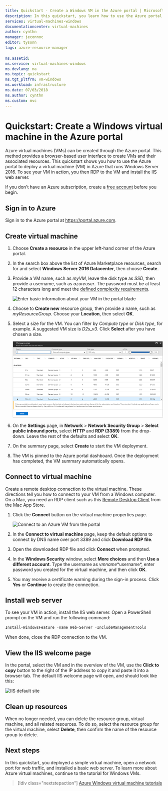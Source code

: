 ```yaml
---
title: Quickstart - Create a Windows VM in the Azure portal | Microsoft Docs
description: In this quickstart, you learn how to use the Azure portal to create a Windows virtual machine
services: virtual-machines-windows
documentationcenter: virtual-machines
author: cynthn
manager: jeconnoc
editor: tysonn
tags: azure-resource-manager

ms.assetid:
ms.service: virtual-machines-windows
ms.devlang: na
ms.topic: quickstart
ms.tgt_pltfrm: vm-windows
ms.workload: infrastructure
ms.date: 07/03/2018
ms.author: cynthn
ms.custom: mvc
---
```


# Quickstart: Create a Windows virtual machine in the Azure portal

Azure virtual machines (VMs) can be created through the Azure portal. This method provides a browser-based user interface to create VMs and their associated resources. This quickstart shows you how to use the Azure portal to deploy a virtual machine (VM) in Azure that runs Windows Server 2016. To see your VM in action, you then RDP to the VM and install the IIS web server.

If you don't have an Azure subscription, create a [free account](https://azure.microsoft.com/free/?WT.mc_id=A261C142F) before you begin.

## Sign in to Azure

Sign in to the Azure portal at https://portal.azure.com.

## Create virtual machine

1. Choose **Create a resource** in the upper left-hand corner of the Azure portal.

2. In the search box above the list of Azure Marketplace resources, search for and select **Windows Server 2016 Datacenter**, then choose **Create**.

3. Provide a VM name, such as *myVM*, leave the disk type as *SSD*, then provide a username, such as *azureuser*. The password must be at least 12 characters long and meet the [defined complexity requirements](faq.md#what-are-the-password-requirements-when-creating-a-vm).

    ![Enter basic information about your VM in the portal blade](./media/quick-create-portal/create-windows-vm-portal-basic-blade.png)

5. Choose to **Create new** resource group, then provide a name, such as *myResourceGroup*. Choose your **Location**, then select **OK**.

4. Select a size for the VM. You can filter by *Compute type* or *Disk type*, for example. A suggested VM size is *D2s_v3*. Click **Select** after you have chosen a size.

    ![Screenshot that shows VM sizes](./media/quick-create-portal/create-windows-vm-portal-sizes.png)

5. On the **Settings** page, in **Network** > **Network Security Group** > **Select public inbound ports**, select **HTTP** and **RDP (3389)** from the drop-down. Leave the rest of the defaults and select **OK**.

6. On the summary page, select **Create** to start the VM deployment.

7. The VM is pinned to the Azure portal dashboard. Once the deployment has completed, the VM summary automatically opens.

## Connect to virtual machine

Create a remote desktop connection to the virtual machine. These directions tell you how to connect to your VM from a Windows computer. On a Mac, you need an RDP client such as this [Remote Desktop Client](https://itunes.apple.com/us/app/microsoft-remote-desktop/id715768417?mt=12) from the Mac App Store.

1. Click the **Connect** button on the virtual machine properties page. 

    ![Connect to an Azure VM from the portal](./media/quick-create-portal/quick-create-portal/portal-quick-start-9.png)
	
2. In the **Connect to virtual machine** page, keep the default options to connect by DNS name over port 3389 and click **Download RDP file**.

2. Open the downloaded RDP file and click **Connect** when prompted. 

3. In the **Windows Security** window, select **More choices** and then **Use a different account**. Type the username as *vmname*\*username*, enter password you created for the virtual machine, and then click **OK**.

4. You may receive a certificate warning during the sign-in process. Click **Yes** or **Continue** to create the connection.

## Install web server

To see your VM in action, install the IIS web server. Open a PowerShell prompt on the VM and run the following command:

```powershell
Install-WindowsFeature -name Web-Server -IncludeManagementTools
```

When done, close the RDP connection to the VM.


## View the IIS welcome page

In the portal, select the VM and in the overview of the VM, use the **Click to copy** button to the right of the IP address to copy it and paste it into a browser tab. The default IIS welcome page will open, and should look like this:

![IIS default site](./media/quick-create-powershell/default-iis-website.png)

## Clean up resources

When no longer needed, you can delete the resource group, virtual machine, and all related resources. To do so, select the resource group for the virtual machine, select **Delete**, then confirm the name of the resource group to delete.

## Next steps

In this quickstart, you deployed a simple virtual machine, open a network port for web traffic, and installed a basic web server. To learn more about Azure virtual machines, continue to the tutorial for Windows VMs.

> [!div class="nextstepaction"]
> [Azure Windows virtual machine tutorials](./tutorial-manage-vm.md)
